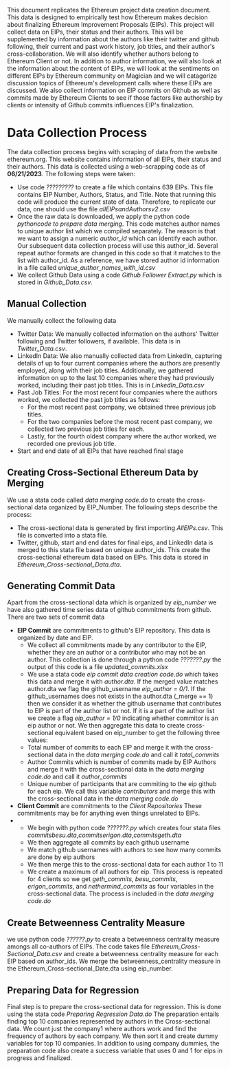 This document replicates the Ethereum project data creation document. This data is designed to empirically test how Ethereum makes decision about finalizing Ethereum Improvement Proposals (EIPs). This project will collect data on EIPs, their status and their authors. This will be supplemented by information about the authors like their twitter and github following, their current and past work history, job titles, and their author's cross-collaboration. We will also identify whether authors belong to Ethereum Client or not. In addition to author information, we will also look at the information about the content of EIPs, we will look at the sentiments on different EIPs by Ethereum community on Magician and we will catagorize discussion topics of Ethereum's development calls where these EIPs are discussed. We also collect information on EIP commits on Github as well as commits made by Ethereum Clients to see if those factors like authorship by clients or intensity of Github commits influences EIP's finalization.
# Data Collection Process
The data collection process begins with scraping of data from the website ethereum.org. This website contains information of all EIPs, their status and their authors. This data is collected using a web-scrapping code as of **06/21/2023**. The following steps were taken:
* Use code *?????????* to create a file which contains 639 EIPs. This file contains EIP Number, Authors, Status, and Title. Note that running this code will produce the current state of data. Therefore, to replicate our data, one should use the file *allEIPsandAuthorsv2.csv*
* Once the raw data is downloaded, we apply the python code *pythoncode to prepare data merging*. This code matches author names to unique author list which we compiled separately. The reason is that we want to assign a numeric *author_id* which can identify each author. Our subsequent data collection process will use this author_id. Several repeat author formats are changed in this code so that it matches to the list with author_id. As a reference, we have stored author id information in a file called *unique_author_names_with_id.csv*
* We collect Github Data using a code *Github Follower Extract.py* which is stored in *Github_Data.csv*.
## Manual Collection
We manually collect the following data
* Twitter Data: We manually collected information on the authors' Twitter following and Twitter followers, if available. This data is in *Twitter_Data.csv*.
* LinkedIn Data: We also manually collected data from LinkedIn, capturing details of up to four current companies where the authors are presently employed, along with their job titles. Additionally, we gathered information on up to the last 10 companies where they had previously worked, including their past job titles. This is in *LinkedIn_Data.csv*
* Past Job Titles: For the most recent four companies where the authors worked, we collected the past job titles as follows:
  - For the most recent past company, we obtained three previous job titles.
  - For the two companies before the most recent past company, we collected two previous job titles for each.
  - Lastly, for the fourth oldest company where the author worked, we recorded one previous job title.
* Start and end date of all EIPs that have reached final stage
## Creating Cross-Sectional Ethereum Data by Merging 
We use a stata code called *data merging code.do* to create the cross-sectional data organized by EIP_Number. The following steps describe the process:
* The cross-sectional data is generated by first importing *AllEIPs.csv*. This file is converted into a stata file.
* Twitter, github, start and end dates for final eips, and LinkedIn data is merged to this stata file based on unique author_ids. This create the cross-sectional ethereum data based on EIPs. This data is stored in *Ethereum_Cross-sectional_Data.dta*. 
## Generating Commit Data
Apart from the cross-sectional data which is organized by *eip_number* we have also gathered time series data of github commitments from github. There are two sets of commit data
*  **EIP Commit** are commitments to github's EIP repository. This data is organized by date and EIP.
    - We collect all commitments made by any contributor to the EIP, whether they are an author or a contributor who may not be an author. This collection is done through a python code *???????.py* the output of this code is a file *updated_commits.xlsx*
    - We use a stata code *eip commit data creation code.do* which takes this data and merge it with *author.dta*. If the merged value matches author.dta we flag the github_username *eip_author = 0/1*. If the github_usernames does not exists in the author.dta (_merge == 1) then we consider it as whether the github username that contributes to EIP is part of the author list or not. If it is a part of the author list we create a flag *eip_author = 1/0* indicating whether commitor is an eip author or not. We then aggregate this data to create cross-sectional equivalent based on eip_number to get the following three values:
    - Total number of commits to each EIP and merge it with the cross-sectional data in the *data merging code.do* and call it *total_commits*
    - Author Commits which is number of commits made by EIP Authors and merge it with the cross-sectional data in the *data merging code.do* and call it *author_commits*
    - Unique number of participants that are commiting to the eip github for each eip. We call this variable *contributors* and merge this with the cross-sectional data in the *data merging code.do*
* **Client Commit** are commitments to the *Client Repositories* These commitments may be for anything even things unrelated to EIPs.
* - We begin with python code *???????.py* which creates four stata files *commitsbesu.dta*,*commitserigon.dta*,*commitsgeth.dta*
  - We then aggregate all commits by each github username
  - We match github usernames with authors to see how many commits are done by eip authors
  - We then merge this to the cross-sectional data for each author 1 to 11
  - We create a maximum of all authors for eip. This process is repeated for 4 clients so we get *geth_commits*, *besu_commits*, *erigon_commits*, and *nethermind_commits* as four variables in the cross-sectional data. The process is included in the *data merging code.do*
## Create Betweenness Centrality Measure
we use python code *??????.py* to create a betweenness centrality measure amongs all co-authors of EIPs. The code takes file *Ethereum_Cross-Sectional_Data.csv* and create a betweenness centrality measure for each EIP based on author_ids. We merge the betweenness_centrality measure in the Ethereum_Cross-sectional_Date.dta using eip_number.
## Preparing Data for Regression
Final step is to prepare the cross-sectional data for regression. This is done using the stata code *Preparing Regression Data.do* The preparation entails finding top 10 companies represented by authors in the Cross-sectional data. We count just the company1 where authors work and find the frequency of authors by each company. We then sort it and create dummy variables for top 10 companies. In addition to using company dummies, the preparation code also create a success variable that uses 0 and 1 for eips in progress and finalized. 
